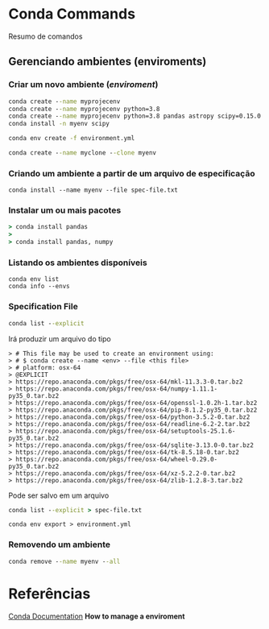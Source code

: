 # Conda Commands

Resumo de comandos

## Gerenciando ambientes (enviroments)

### Criar um novo ambiente (*enviroment*)

```cmd
conda create --name myprojecenv
conda create --name myprojecenv python=3.8
conda create --name myprojecenv python=3.8 pandas astropy scipy=0.15.0
conda install -n myenv scipy
```

```cmd
conda env create -f environment.yml
```

```cmd
conda create --name myclone --clone myenv
```

### Criando um ambiente a partir de um arquivo de especificação

```
conda install --name myenv --file spec-file.txt
```

### Instalar um ou mais pacotes

```cmd
> conda install pandas
>
> conda install pandas, numpy
```

### Listando os ambientes disponíveis

```
conda env list
conda info --envs
```

### Specification File

```cmd
conda list --explicit
```
Irá produzir um arquivo do tipo

```
> # This file may be used to create an environment using:
> # $ conda create --name <env> --file <this file>
> # platform: osx-64
> @EXPLICIT
> https://repo.anaconda.com/pkgs/free/osx-64/mkl-11.3.3-0.tar.bz2
> https://repo.anaconda.com/pkgs/free/osx-64/numpy-1.11.1-py35_0.tar.bz2
> https://repo.anaconda.com/pkgs/free/osx-64/openssl-1.0.2h-1.tar.bz2
> https://repo.anaconda.com/pkgs/free/osx-64/pip-8.1.2-py35_0.tar.bz2
> https://repo.anaconda.com/pkgs/free/osx-64/python-3.5.2-0.tar.bz2
> https://repo.anaconda.com/pkgs/free/osx-64/readline-6.2-2.tar.bz2
> https://repo.anaconda.com/pkgs/free/osx-64/setuptools-25.1.6-py35_0.tar.bz2
> https://repo.anaconda.com/pkgs/free/osx-64/sqlite-3.13.0-0.tar.bz2
> https://repo.anaconda.com/pkgs/free/osx-64/tk-8.5.18-0.tar.bz2
> https://repo.anaconda.com/pkgs/free/osx-64/wheel-0.29.0-py35_0.tar.bz2
> https://repo.anaconda.com/pkgs/free/osx-64/xz-5.2.2-0.tar.bz2
> https://repo.anaconda.com/pkgs/free/osx-64/zlib-1.2.8-3.tar.bz2
```

Pode ser salvo em um arquivo

```cmd
conda list --explicit > spec-file.txt
```

```
conda env export > environment.yml
```

### Removendo um ambiente

```cmd
conda remove --name myenv --all
```

# Referências

[Conda Documentation](https://docs.conda.io/projects/conda/en/latest/user-guide/tasks/manage-environments.html#creating-an-environment-with-commands) **How to manage a enviroment**